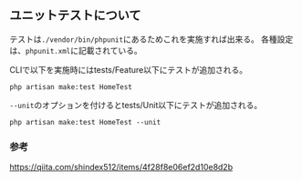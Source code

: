 ## ユニットテストについて
テストは`./vendor/bin/phpunit`にあるためこれを実施すれば出来る。
各種設定は、`phpunit.xml`に記載されている。

CLIで以下を実施時にはtests/Feature以下にテストが追加される。

    php artisan make:test HomeTest

`--unit`のオプションを付けるとtests/Unit以下にテストが追加される。

    php artisan make:test HomeTest --unit

### 参考
https://qiita.com/shindex512/items/4f28f8e06ef2d10e8d2b
